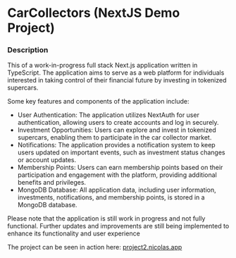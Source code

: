 # CarCollectors (NextJS Demo Project)

### Description

This of a work-in-progress full stack Next.js application written in TypeScript. The application aims to serve as a web platform for individuals interested in taking control of their financial future by investing in tokenized supercars.

Some key features and components of the application include:

-   User Authentication: The application utilizes NextAuth for user authentication, allowing users to create accounts and log in securely.
-   Investment Opportunities: Users can explore and invest in tokenized supercars, enabling them to participate in the car collector market.
-   Notifications: The application provides a notification system to keep users updated on important events, such as investment status changes or account updates.
-   Membership Points: Users can earn membership points based on their participation and engagement with the platform, providing additional benefits and privileges.
-   MongoDB Database: All application data, including user information, investments, notifications, and membership points, is stored in a MongoDB database.

Please note that the application is still work in progress and not fully functional. Further updates and improvements are still being implemented to enhance its functionality and user experience

The project can be seen in action here: [project2.nicolas.app](https://project2.nicolas.app/)
